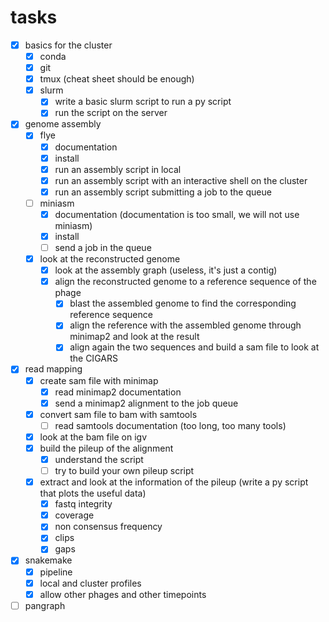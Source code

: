 # tasks
- [x] basics for the cluster
    - [x] conda
    - [x] git
    - [x] tmux (cheat sheet should be enough)
    - [x] slurm
        - [x] write a basic slurm script to run a py script
        - [x] run the script on the server
- [x] genome assembly
    - [x] flye
        - [x] documentation
        - [x] install
        - [x] run an assembly script in local
        - [x] run an assembly script with an interactive shell on the cluster
        - [x] run an assembly script submitting a job to the queue
    - [ ] miniasm
        - [x] documentation (documentation is too small, we will not use miniasm)
        - [x] install
        - [ ] send a job in the queue
    - [x] look at the reconstructed genome
        - [x] look at the assembly graph (useless, it's just a contig)
        - [x] align the reconstructed genome to a reference sequence of the phage
            - [x] blast the assembled genome to find the corresponding reference sequence
            - [x] align the reference with the assembled genome through minimap2 and look at the result
            - [x] align again the two sequences and build a sam file to look at the CIGARS
- [x] read mapping
    - [x] create sam file with minimap
        - [x] read minimap2 documentation
        - [x] send a minimap2 alignment to the job queue
    - [x] convert sam file to bam with samtools
        - [ ] read samtools documentation (too long, too many tools)
    - [x] look at the bam file on igv
    - [x] build the pileup of the alignment
        - [x] understand the script
        - [ ] try to build your own pileup script
    - [x] extract and look at the information of the pileup (write a py script that plots the useful data)
        - [x] fastq integrity
        - [x] coverage
        - [x] non consensus frequency
        - [x] clips
        - [x] gaps

- [x] snakemake
    - [x] pipeline
    - [x] local and cluster profiles
    - [x] allow other phages and other timepoints

- [ ] pangraph